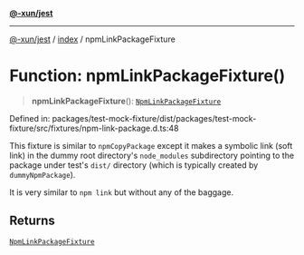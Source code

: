 [**@-xun/jest**](../../README.md)

***

[@-xun/jest](../../README.md) / [index](../README.md) / npmLinkPackageFixture

# Function: npmLinkPackageFixture()

> **npmLinkPackageFixture**(): [`NpmLinkPackageFixture`](../type-aliases/NpmLinkPackageFixture.md)

Defined in: packages/test-mock-fixture/dist/packages/test-mock-fixture/src/fixtures/npm-link-package.d.ts:48

This fixture is similar to `npmCopyPackage` except it makes a symbolic link
(soft link) in the dummy root directory's `node_modules` subdirectory
pointing to the package under test's `dist/` directory (which is typically
created by `dummyNpmPackage`).

It is very similar to `npm link` but without any of the baggage.

## Returns

[`NpmLinkPackageFixture`](../type-aliases/NpmLinkPackageFixture.md)
